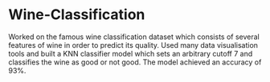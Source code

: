 # Wine-Classification
Worked on the famous wine classification dataset which consists of several features of wine in order to predict its quality. Used many data visualisation tools and built a KNN classifier model which sets an arbitrary cutoff 7 and classifies the wine as good or not good. The model achieved an accuracy of 93%.
 
